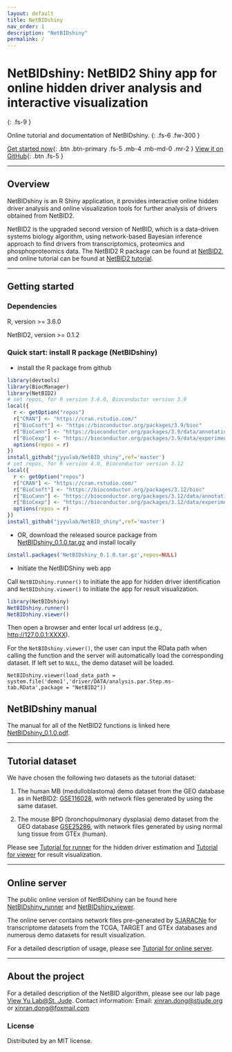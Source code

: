 ```yaml
---
layout: default
title: NetBIDshiny
nav_order: 1
description: "NetBIDshiny"
permalink: /
---
```


      
# NetBIDshiny: NetBID2 Shiny app for online hidden driver analysis and interactive visualization
{: .fs-9 }

Online tutorial and documentation of NetBIDshiny.
{: .fs-6 .fw-300 }

[Get started now](#getting-started){: .btn .btn-primary .fs-5 .mb-4 .mb-md-0 .mr-2 } [View it on GitHub](https://github.com/jyyulab/NetBID_shiny){: .btn .fs-5 }

---

## Overview

NetBIDshiny is an R Shiny application, it provides interactive online hidden driver analysis and online visualization tools for further analysis of drivers obtained from NetBID2.

NetBID2 is the upgraded second version of NetBID, which is a data-driven systems biology algorithm, using network-based Bayesian inference approach to find drivers from transcriptomics, proteomics and phosphoproteomics data. The NetBID2 R package can be found at [NetBID2](https://github.com/jyyulab/NetBID), and online tutorial can be found at [NetBID2 tutorial](https://jyyulab.github.io/NetBID/).

---

## Getting started

### Dependencies

R, version >= 3.6.0

NetBID2, version >= 0.1.2

### Quick start: install R package (NetBIDshiny)

- install the R package from github

```R
library(devtools)
library(BiocManager)
library(NetBID2)
# set repos, for R version 3.6.0, Bioconductor version 3.9
local({
  r <- getOption("repos")
  r["CRAN"] <- "https://cran.rstudio.com/"
  r["BioCsoft"] <- "https://bioconductor.org/packages/3.9/bioc"
  r["BioCann"] <- "https://bioconductor.org/packages/3.9/data/annotation"
  r["BioCexp"] <- "https://bioconductor.org/packages/3.9/data/experiment"
  options(repos = r)
})
install_github("jyyulab/NetBID_shiny",ref='master') 
# set repos, for R version 4.0, Bioconductor version 3.12
local({
  r <- getOption("repos")
  r["CRAN"] <- "https://cran.rstudio.com/"
  r["BioCsoft"] <- "https://bioconductor.org/packages/3.12/bioc"
  r["BioCann"] <- "https://bioconductor.org/packages/3.12/data/annotation"
  r["BioCexp"] <- "https://bioconductor.org/packages/3.12/data/experiment"
  options(repos = r)
})
install_github("jyyulab/NetBID_shiny",ref='master') 
```

- OR, download the released source package from [NetBIDshiny_0.1.0.tar.gz](https://github.com/jyyulab/NetBID_shiny/releases/download/0.1.0/NetBIDshiny_0.1.0.tar.gz) and install locally

```R
install.packages('NetBIDshiny_0.1.0.tar.gz',repos=NULL)
```

- Initiate the NetBIDShiny web app

Call `NetBIDshiny.runner()` to initiate the app for hidden driver identification and `NetBIDshiny.viewer()` to initiate the app for result visualization.

```R
library(NetBIDshiny)
NetBIDshiny.runner()
NetBIDshiny.viewer()
```

Then open a browser and enter local url address (e.g., http://127.0.0.1:XXXX).

For the `NetBIDshiny.viewer()`, the user can input the RData path when calling the function and the server will automatically load the corresponding dataset. If left set to `NULL`, the demo dataset will be loaded. 

```
NetBIDshiny.viewer(load_data_path = system.file('demo1','driver/DATA/analysis.par.Step.ms-tab.RData',package = "NetBID2"))
```

## NetBIDshiny manual

The manual for all of the NetBID2 functions is linked here [NetBIDshiny_0.1.0.pdf](https://github.com/jyyulab/NetBID_shiny/blob/master/NetBIDshiny_0.1.0.pdf).

---

## Tutorial dataset
 
We have chosen the following two datasets as the tutorial dataset:

1. The human MB (medulloblastoma) demo dataset from the GEO database as in NetBID2: [GSE116028](https://www.ncbi.nlm.nih.gov/geo/query/acc.cgi?acc=GSE116028), with network files generated by using the same dataset.

2. The mouse BPD (bronchopulmonary dysplasia) demo dataset from the GEO database [GSE25286](https://www.ncbi.nlm.nih.gov/geo/query/acc.cgi?acc=GSE25286), with network files generated by using normal lung tissue from GTEx (human).

Please see [Tutorial for runner](docs/tutorial4runner) for the hidden driver estimation and [Tutorial for viewer](docs/tutorial4viewer) for result visualization.

---

## Online server

The public online version of NetBIDshiny can be found here [NetBIDshiny_runner](https://yulab-stjude.shinyapps.io/NetBID2_Runner/) and [NetBIDshiny_viewer](https://yulab-stjude.shinyapps.io/NetBID2_Viewer/). 

The online server contains network files pre-generated by [SJARACNe](https://github.com/jyyulab/SJARACNe) for transcriptome datasets from the TCGA, TARGET and GTEx databases and numerous demo datasets for result visualization. 

For a detailed description of usage, please see [Tutorial for online server](docs/tutorial4online). 

---

## About the project

For a detailed description of the NetBID algorithm, please see our lab page [View Yu Lab@St. Jude](https://stjuderesearch.org/site/lab/yu).
Contact information: Email: xinran.dong@stjude.org or xinran.dong@foxmail.com

### License

Distributed by an MIT license.
